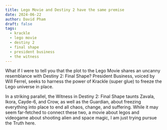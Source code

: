 ```yaml
---
title: Lego Movie and Destiny 2 have the same premise
date: 2024-06-22
author: David Pham
draft: false
tags:
  - krackle
  - lego movie
  - destiny 2
  - final shape
  - president business
  - the witness
---
```


What if I were to tell you that the plot to the Lego Movie shares an uncanny resemblance with Destiny 2: Final Shape? President Business, voiced by Will Ferrel, seeks to harness the power of Krackle (super glue) to freeze the Lego universe in place.

In a striking parallel, the Witness in Destiny 2: Final Shape taunts Zavala, Ikora, Cayde-6, and Crow, as well as the Guardian, about freezing
everything into place to end all chaos, change, and suffering. While it may seem far-fetched to connect these two, a movie about legos and videogame about shooting alien and space magic, I am just trying pursue the Truth here.

